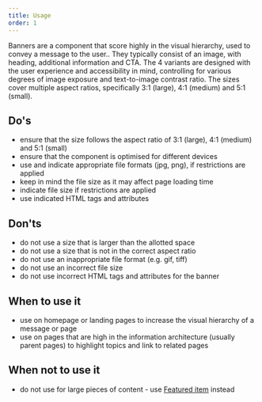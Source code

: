 ```yaml
---
title: Usage
order: 1
---
```

Banners are a component that score highly in the visual hierarchy, used to convey a message to the user.. They typically consist of an image, with heading, additional information and CTA. The 4 variants are designed with the user experience and accessibility in mind, controlling for various degrees of image exposure and text-to-image contrast ratio. The sizes cover multiple aspect ratios, specifically 3:1 (large), 4:1 (medium) and 5:1 (small).

## Do's

- ensure that the size follows the aspect ratio of 3:1 (large), 4:1 (medium) and 5:1 (small)
- ensure that the component is optimised for different devices
- use and indicate appropriate file formats (jpg, png), if restrictions are applied
- keep in mind the file size as it may affect page loading time
- indicate file size if restrictions are applied
- use indicated HTML tags and attributes

## Don'ts

- do not use a size that is larger than the allotted space
- do not use a size that is not in the correct aspect ratio
- do not use an inappropriate file format (e.g. gif, tiff)
- do not use an incorrect file size
- do not use incorrect HTML tags and attributes for the banner

## When to use it

- use on homepage or landing pages to increase the visual hierarchy of a message or page
- use on pages that are high in the information architecture (usually parent pages) to highlight topics and link to related pages

## When not to use it

- do not use for large pieces of content - use [Featured item](https://ec.europa.eu/component-library/eu/components/media/featured-item/code/) instead
